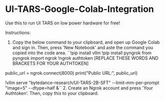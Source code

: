# UI-TARS-Google-Colab-Integration
Use this to run UI TARS on low power hardware for free!

Instructions:
1. Copy the below command to your clipboard, and open up Google Colab and sign in. Then, press 'New Notebook' and aste the command you copied into the code area.
  ``!pip install vllm
!pip install pyngrok
from pyngrok import ngrok
!ngrok authtoken [REPLACE THESE WORDS AND BRACKETS FOR YOUR AUTHTOKEN]

public_url = ngrok.connect(8000)
print("Public URL:", public_url)

!vllm serve "bytedance-research/UI-TARS-2B-SFT" --limit-mm-per-prompt "image=5" --dtype=half &``
2. Create an Ngrok account and press 'Your Authtoken'. Then, copy this to your clipboard.
